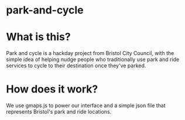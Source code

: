park-and-cycle
==============


# What is this?

Park and cycle is a hackday project from Bristol City Council, with the simple idea of helping nudge people who traditionally use park and ride services to cycle to their destination once they've parked.

# How does it work?

We use gmaps.js to power our interface and a simple json file that represents Bristol's park and ride locations.



